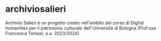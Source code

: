 # archiviosalieri
Archivio Salieri è un progetto creato nell'ambito del corso di Digital humanities per il patrimonio culturale dell'Università di Bologna (Prof.ssa Francesca Tomasi, a.a. 2023/2024)
